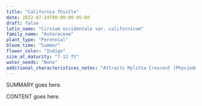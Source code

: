 ```yaml
---
title: "California Thistle"
date: 2022-07-24T00:00:00-05:00
draft: false
latin_name: "Cirsium occidentale var. californicum"
family_name: "Asteraceae"
plant_type: "Perennial"
bloom_time: "Summer"
flower_color: "Indigo"
size_at_maturity: "7-12 ft"
water_needs: "None"
additional_characteristices_notes: "Attracts Mylitta Crescent (Phyciodes mylitta), California Crescent (Phyciodes orseis), and Painted Lady (Vanessa cardui) butterflies."
---
```


SUMMARY goes here.

<!--more-->

CONTENT goes here.